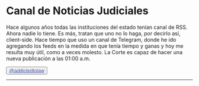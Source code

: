 # Canal de Noticias Judiciales

Hace algunos años todas las instituciones del estado tenían canal de RSS. Ahora nadie lo tiene. Es más, tratan que uno no lo haga, por decirlo así, client-side. Hace tiempo que uso un canal de Telegram, donde he ido agregando los feeds en la medida en que tenía tiempo y ganas y hoy me resulta muy útil, como a veces molesto. La Corte es capaz de hacer una nueva publicación a las 01:00 a.m.

<button class="button buttom1"><a style="color: #3f50aa" href="https://t.me/addictedtolaw/">@addictedtolaw</a></button>

---

